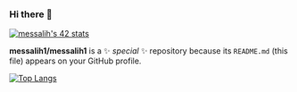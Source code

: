 ### Hi there 👋

[![messalih's 42 stats](https://badge.mediaplus.ma/kettlebells/messalih)](https://github.com/oakoudad/badge42)

**messalih1/messalih1** is a ✨ _special_ ✨ repository because its `README.md` (this file) appears on your GitHub profile.

[![Top Langs](https://github-readme-stats.vercel.app/api/top-langs/?username=messalih1&layout=compact)](https://github.com/messalih1/github-readme-stats)

